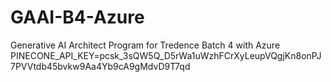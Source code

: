 # GAAI-B4-Azure
Generative AI Architect Program for Tredence Batch 4 with Azure
PINECONE_API_KEY=pcsk_3sQW5Q_D5rWa1uWzhFCrXyLeupVQgjKn8onPJ7PVVtdb45bvkw9Aa4Yb9cA9gMdvD9T7qd
